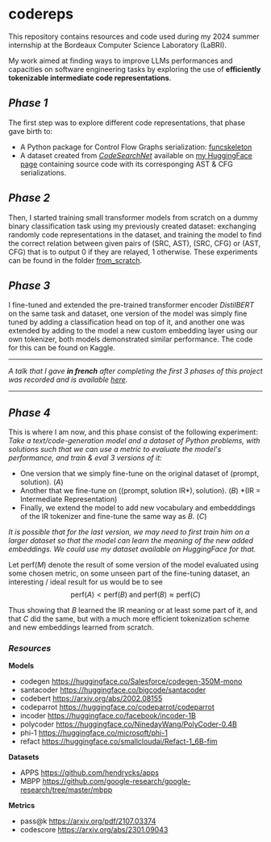 # codereps

This repository contains resources and code used during my 2024 summer internship at the Bordeaux Computer Science Laboratory (LaBRI).

My work aimed at finding ways to improve LLMs performances and capacities on software engineering tasks by exploring the use of **efficiently tokenizable intermediate code representations**.

## *Phase 1*

The first step was to explore different code representations, that phase gave birth to: 
- A Python package for Control Flow Graphs serialization: [funcskeleton](https://github.com/mrochk/funcskeleton) 
- A dataset created from [*CodeSearchNet*](https://huggingface.co/datasets/code-search-net/code_search_net) available on [my HuggingFace page](https://huggingface.co/mrochk) containing source code with its corresponging AST & CFG serializations. 

## *Phase 2*

Then, I started training small transformer models from scratch on a dummy binary classification task using my previously created dataset: exchanging randomly code representations in the dataset, and training the model to find the correct relation between given pairs of (SRC, AST), (SRC, CFG) or (AST, CFG) that is to output 0 if they are relayed, 1 otherwise. These experiments can be found in the folder [from_scratch](./from_scratch).

## *Phase 3*

I fine-tuned and extended the pre-trained transformer encoder *DistilBERT* on the same task and dataset, one version of the model was simply fine tuned by adding a classification head on top of it, and another one was extended by adding to the model a new custom embedding layer using our own tokenizer, both models demonstrated similar performance. The code for this can be found on Kaggle.

***
*A talk that I gave **in french** after completing the first 3 phases of this project was recorded and is available [here](https://drive.google.com/file/d/1P4517oADcLtzRxU3f12o0lRi4WYL9_49/view?usp=sharing).* 
***

## *Phase 4*

This is where I am now, and this phase consist of the following experiment: *Take a text/code-generation model and a dataset of Python problems, with solutions such that we can use a metric to evaluate the model's performance, and train & eval 3 versions of it:*

- One version that we simply fine-tune on the original dataset of $(\text{prompt}, \text{solution})$. ($A$)
- Another that we fine-tune on $((\text{prompt}, \text{solution IR*}), \text{solution})$. ($B$) *(IR = Intermediate Representation)
- Finally, we extend the model to add new vocabulary and embedddings of the IR tokenizer and fine-tune the same way as $B$. ($C$)

*It is possible that for the last version, we may need to first train him on a larger dataset so that the model can learn the meaning of the new added embeddings. We could use my dataset available on HuggingFace for that.*

Let $\text{perf}(M)$ denote the result of some version of the model evaluated using some chosen metric, on some unseen part of the fine-tuning dataset, an interesting / ideal result for us would be to see 
$$\text{perf}(A) < \text{perf}(B)\;\text{and}\;\text{perf}(B) \approx \text{perf}(C)$$

Thus showing that $B$ learned the IR meaning or at least some part of it, and that $C$ did the same, but with a much more efficient tokenization scheme and new embeddings learned from scratch. 

### *Resources*

**Models**

- codegen https://huggingface.co/Salesforce/codegen-350M-mono  
- santacoder https://huggingface.co/bigcode/santacoder 
- codebert https://arxiv.org/abs/2002.08155
- codeparrot https://huggingface.co/codeparrot/codeparrot
- incoder https://huggingface.co/facebook/incoder-1B
- polycoder https://huggingface.co/NinedayWang/PolyCoder-0.4B
- phi-1 https://huggingface.co/microsoft/phi-1
- refact https://huggingface.co/smallcloudai/Refact-1_6B-fim

**Datasets**

- APPS https://github.com/hendrycks/apps
- MBPP https://github.com/google-research/google-research/tree/master/mbpp

**Metrics**

- pass@k https://arxiv.org/pdf/2107.03374
- codescore https://arxiv.org/abs/2301.09043
